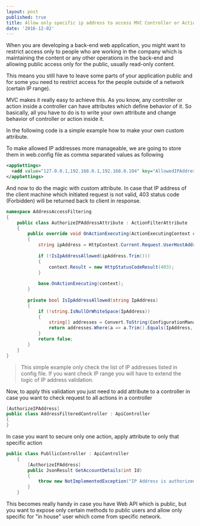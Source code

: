 ```yaml
---
layout: post
published: true
title: Allow only specific ip address to access MVC Controller or Action
date: '2016-12-02'
---
```

When you are developing a back-end web application, you might want to restrict access only to people who are working in the company which is maintaining the content or any other operations in the back-end and allowing public access only for the public, usually read-only content.

This means you still have to leave some parts of your application public and for some you need to restrict access for the people outside of a network (certain IP range).

MVC makes it really easy to achieve this. As you know, any controller or action inside a controller can have attributes which define behavior of it. So basically, all you have to do is to write your own attribute and change behavior of controller or action inside it.

In the following code is a simple example how to make your own custom attribute.

To make allowed IP addresses more manageable, we are going to store them in web.config file as comma separated values as following

```xml
<appSettings>  
  <add value="127.0.0.1,192.168.0.1,192.168.0.104" key="AllowedIPAddresses" />  
</appSettings>
```

And now to do the magic with custom attribute. In case that IP address of the client machine which initiated request is not valid, 403 status code (Forbidden) will be returned back to client in response.

```csharp
namespace AddressAccessFiltering  
{
    public class AuthorizeIPAddressAttribute : ActionFilterAttribute  
    {  
        public override void OnActionExecuting(ActionExecutingContext context)  
        {  
            string ipAddress = HttpContext.Current.Request.UserHostAddress;  
  
            if (!IsIpAddressAllowed(ipAddress.Trim()))  
            {  
                context.Result = new HttpStatusCodeResult(403);  
            }  
  
            base.OnActionExecuting(context);  
        }  
  
        private bool IsIpAddressAllowed(string IpAddress)  
        {  
            if (!string.IsNullOrWhiteSpace(IpAddress))  
            {  
                string[] addresses = Convert.ToString(ConfigurationManager.AppSettings["AllowedIPAddresses"]).Split(',');  
                return addresses.Where(a => a.Trim().Equals(IpAddress, StringComparison.InvariantCultureIgnoreCase)).Any();  
            }  
            return false;  
        }  
    }  
}  
```

>This simple example only check the list of IP addresses listed in config file. If you want check IP range you will have to extend the logic of IP address validation. 

Now, to apply this validation you just need to add attribute to a controller in case you want to check request to all actions in a controller

```csharp
[AuthorizeIPAddress]  
public class AddressFilteredController : ApiController
{  
}  
```

In case you want to secure only one action, apply attribute to only that specific action

```csharp
public class PubllicController : ApiController
    {
        [AuthorizeIPAddress]
        public JsonResult GetAccountDetails(int Id)
        {
            throw new NotImplementedException("IP Address is authorized for method GetAccountDetails");
        }
    }
```

This becomes really handy in case you have Web API which is public, but you want to expose only certain methods to public users and allow only specific for "in house" user which come from specific network.
